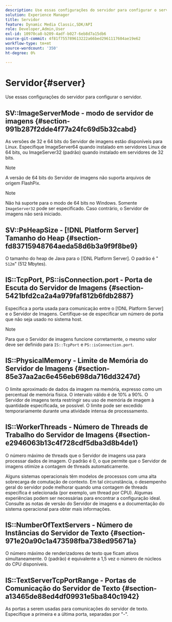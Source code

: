```yaml
---
description: Use essas configurações do servidor para configurar o servidor.
solution: Experience Manager
title: Servidor
feature: Dynamic Media Classic,SDK/API
role: Developer,Admin,User
exl-id: 10970ca8-b209-4adf-b027-6eb8d7a15db6
source-git-commit: 4f81f755789613222a66bed2961117604ae19e62
workflow-type: tm+mt
source-wordcount: '350'
ht-degree: 0%

---
```


# Servidor{#server}

Use essas configurações do servidor para configurar o servidor.

## SV::ImageServerMode - modo de servidor de imagens {#section-991b287f2dde4f77a24fc69d5b32cabd}

As versões de 32 e 64 bits do Servidor de imagens estão disponíveis para Linux. Especifique ImageServer64 quando instalado em servidores Linux de 64 bits, ou ImageServer32 (padrão) quando instalado em servidores de 32 bits.

>[!NOTE]
>
>A versão de 64 bits do Servidor de imagens não suporta arquivos de origem FlashPix.

>[!NOTE]
>
>Não há suporte para o modo de 64 bits no Windows. Somente `ImageServer32` pode ser especificado. Caso contrário, o Servidor de imagens não será iniciado.

## SV::PsHeapSize - [!DNL Platform Server] Tamanho do Heap {#section-fd83715948764aeda58d6b3a9f9f8be9}

O tamanho do heap de Java para o [!DNL Platform Server]. O padrão é &quot; `512m`&quot; (512 Mbytes).

## IS::TcpPort, PS::isConnection.port - Porta de Escuta do Servidor de Imagens {#section-5421bfd2ca2a4a979faf812b6fdb2887}

Especifica a porta usada para comunicação entre o [!DNL Platform Server] e o Servidor de Imagens. Certifique-se de especificar um número de porta que não seja usado no sistema host.

>[!NOTE]
>
>Para que o Servidor de imagens funcione corretamente, o mesmo valor deve ser definido para `IS::TcpPort` e `PS::isConnection.port`.

## IS::PhysicalMemory - Limite de Memória do Servidor de Imagens {#section-85e37aa2ac6e456eb698da716dd3247d}

O limite aproximado de dados da imagem na memória, expresso como um percentual de memória física. O intervalo válido é de 10% a 90%. O Servidor de imagens tenta restringir seu uso de memória de imagem à quantidade especificada, se possível. O limite pode ser excedido temporariamente durante uma atividade intensa de processamento.

## IS::WorkerThreads - Número de Threads de Trabalho do Servidor de Imagens {#section-e2946063b13c4f728cdf5dba3d8b4de1}

O número máximo de threads que o Servidor de imagens usa para processar dados de imagem. O padrão é 0, o que permite que o Servidor de imagens otimize a contagem de threads automaticamente.

Alguns sistemas operacionais têm modelos de processos com uma alta sobrecarga de comutação de contexto. Em tal circunstância, o desempenho geral do servidor pode melhorar quando uma contagem de threads específica é selecionada (por exemplo, um thread por CPU). Algumas experiências podem ser necessárias para encontrar a configuração ideal. Consulte as notas de versão do Servidor de imagens e a documentação do sistema operacional para obter mais informações.

## IS::NumberOfTextServers - Número de Instâncias do Servidor de Texto {#section-971e20a90c1a473598fba738ed95671a}

O número máximo de renderizadores de texto que ficam ativos simultaneamente. 0 (padrão) é equivalente a 1,5 vez o número de núcleos do CPU disponíveis.

## IS::TextServerTcpPortRange - Portas de Comunicação do Servidor de Texto {#section-a13465de88ed4df09931e5ba840c1942}

As portas a serem usadas para comunicações do servidor de texto. Especifique a primeira e a última porta, separadas por &quot;-&quot;.
